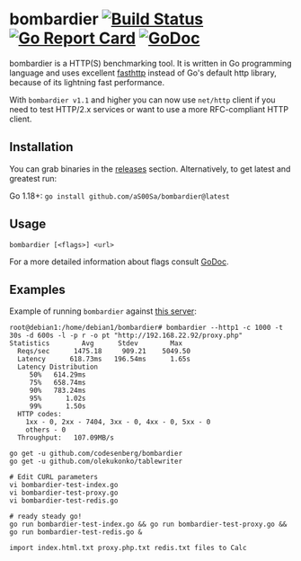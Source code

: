 # bombardier [![Build Status](https://codesenberg.semaphoreci.com/badges/bombardier/branches/master.svg?key=249c678c-eb2a-441e-8128-1bdcfb9aaca6)](https://codesenberg.semaphoreci.com/projects/bombardier) [![Go Report Card](https://goreportcard.com/badge/github.com/codesenberg/bombardier)](https://goreportcard.com/report/github.com/codesenberg/bombardier) [![GoDoc](https://godoc.org/github.com/codesenberg/bombardier?status.svg)](http://godoc.org/github.com/codesenberg/bombardier)

bombardier is a HTTP(S) benchmarking tool. It is written in Go programming language and uses excellent [fasthttp](https://github.com/valyala/fasthttp) instead of Go's default http library, because of its lightning fast performance. 

With `bombardier v1.1` and higher you can now use `net/http` client if you need to test HTTP/2.x services or want to use a more RFC-compliant HTTP client.

## Installation
You can grab binaries in the [releases](https://github.com/codesenberg/bombardier/releases) section.
Alternatively, to get latest and greatest run:

Go 1.18+: `go install github.com/aS00Sa/bombardier@latest`

## Usage
```
bombardier [<flags>] <url>
```
For a more detailed information about flags consult [GoDoc](http://godoc.org/github.com/codesenberg/bombardier).

## Examples
Example of running `bombardier` against [this server](https://godoc.org/github.com/codesenberg/bombardier/cmd/utils/simplebenchserver):
```
root@debian1:/home/debian1/bombardier# bombardier --http1 -c 1000 -t 30s -d 600s -l -p r -o pt "http://192.168.22.92/proxy.php"
Statistics        Avg      Stdev        Max
  Reqs/sec      1475.18     909.21    5049.50
  Latency      618.73ms   196.54ms      1.65s
  Latency Distribution
     50%   614.29ms
     75%   658.74ms
     90%   783.24ms
     95%      1.02s
     99%      1.50s
  HTTP codes:
    1xx - 0, 2xx - 7404, 3xx - 0, 4xx - 0, 5xx - 0
    others - 0
  Throughput:   107.09MB/s
```
```
go get -u github.com/codesenberg/bombardier
go get -u github.com/olekukonko/tablewriter
```
```
# Edit CURL parameters
vi bombardier-test-index.go
vi bombardier-test-proxy.go
vi bombardier-test-redis.go

# ready steady go!
go run bombardier-test-index.go && go run bombardier-test-proxy.go && go run bombardier-test-redis.go & 

import index.html.txt proxy.php.txt redis.txt files to Calc
```



